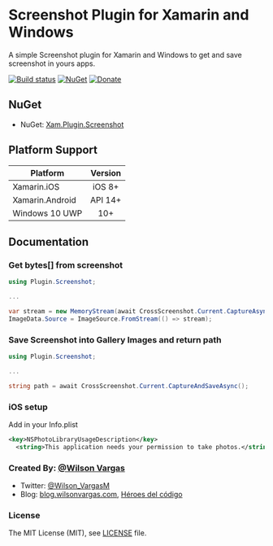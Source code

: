 # Screenshot Plugin for Xamarin and Windows

A simple Screenshot plugin for Xamarin and Windows to get and save screenshot in yours apps.

[![Build status](https://ci.appveyor.com/api/projects/status/1w46g7ebn59w6d0f?svg=true)](https://ci.appveyor.com/project/wilsonvargas/screenshotplugin) [![NuGet](https://img.shields.io/nuget/v/Xam.Plugin.Screenshot.svg?label=NuGet)](https://www.nuget.org/packages/Xam.Plugin.Screenshot/) [![Donate](https://img.shields.io/badge/Donate-PayPal-green.svg)](https://www.paypal.me/wilsondonations/5)

## NuGet
* NuGet: [Xam.Plugin.Screenshot](https://www.nuget.org/packages/Xam.Plugin.Screenshot) 

## Platform Support

|Platform|Version|
| ------------------- | :------------------: |
|Xamarin.iOS|iOS 8+|
|Xamarin.Android|API 14+|
|Windows 10 UWP|10+|

## Documentation

### Get bytes[] from screenshot

```c#
using Plugin.Screenshot;

...

var stream = new MemoryStream(await CrossScreenshot.Current.CaptureAsync());
ImageData.Source = ImageSource.FromStream(() => stream);
```

### Save Screenshot into Gallery Images and return path

```c#
using Plugin.Screenshot;

...

string path = await CrossScreenshot.Current.CaptureAndSaveAsync();
```

### iOS setup
Add in your Info.plist
```xml
<key>NSPhotoLibraryUsageDescription</key>
  <string>This application needs your permission to take photos.</string>
```



### Created By: [@Wilson Vargas](http://twitter.com/Wilson_VargasM)
* Twitter: [@Wilson_VargasM](http://twitter.com/Wilson_VargasM)
* Blog: [blog.wilsonvargas.com](https://blog.wilsonvargas.com), [Héroes del código](http://www.heroesdelcodigo.com/author/wilson/)

### License
The MIT License (MIT), see [LICENSE](LICENSE) file.
